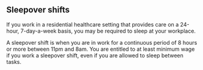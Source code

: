 ##  Sleepover shifts

If you work in a residential healthcare setting that provides care on a
24-hour, 7-day-a-week basis, you may be required to sleep at your workplace.

A sleepover shift is when you are in work for a continuous period of 8 hours
or more between 11pm and 8am. You are entitled to at least minimum wage if you
work a sleepover shift, even if you are allowed to sleep between tasks.
